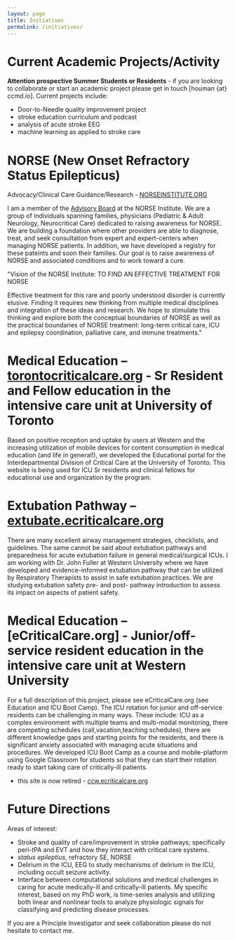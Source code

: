 ```yaml
---
layout: page
title: Initiatives
permalink: /initiatives/
---
```


# Current Academic Projects/Activity

**Attention prospective Summer Students or Residents** - if you are looking to collaborate or start an academic project please get in touch [houman {at} ccmd.io]. Current projects include:
* Door-to-Needle quality improvement project
* stroke education curriculum and podcast
* analysis of acute stroke EEG
* machine learning as applied to stroke care

# NORSE (New Onset Refractory Status Epilepticus)

Advocacy/Clinical Care Guidance/Research - [NORSEINSTITUTE.ORG](https://norseinstitute.org)

I am a member of the [Advisory Board](https://www.norseinstitute.org/medical-advisory-board/) at the NORSE Institute. We are a group of individuals spanning families, physicians (Pediatric & Adult Neurology, Neurocritical Care) dedicated to raising awareness for NORSE. We are building a foundation where other providers are able to diagnose, treat, and seek consultation from expert and expert-centers when managing NORSE patients. In addition, we have developed a registry for these pateints and soon their families. Our goal is to raise awareness of NORSE and associated conditions and to work toward a cure.

"Vision of the NORSE Institute: TO FIND AN EFFECTIVE TREATMENT FOR NORSE

Effective treatment for this rare and poorly understood disorder is currently elusive. Finding it requires new thinking from multiple medical disciplines and integration of these ideas and research. We hope to stimulate this thinking and explore both the conceptual boundaries of NORSE as well as the practical boundaries of NORSE treatment: long-term critical care, ICU and epilepsy coordination, palliative care, and immune treatments."

# Medical Education – [torontocriticalcare.org](http://www.torontocriticalcare.org/) - Sr Resident and Fellow education in the intensive care unit at University of Toronto

Based on positive reception and uptake by users at Western and the increasing utilization of mobile devices for content consumption in medical education (and life in general!), we developed the Educational portal for the Interdepartmental Division of Critical Care at the University of Toronto. This website is being used for ICU Sr residents and clinical fellows for educational use and organization by the program.

# Extubation Pathway – [extubate.ecriticalcare.org](http://extubate.ecriticalcare.org/)

There are many excellent airway management strategies, checklists, and guidelines. The same cannot be said about extubation pathways and preparedness for acute extubation failure in general medical/surgical ICUs. I am working with Dr. John Fuller at Western University where we have developed and evidence-informed extubation pathway that can be utilized by Respiratory Therapists to assist in safe extubation practices. We are studying extubation safety pre- and post- pathway introduction to assess its impact on aspects of patient safety.

# Medical Education – [eCriticalCare.org] - Junior/off-service resident education in the intensive care unit at Western University

For a full description of this project, please see eCriticalCare.org (see Education and ICU Boot Camp).
The ICU rotation for junior and off-service residents can be challenging in many ways. These include: ICU as a complex environment with multiple teams and multi-modal monitoring, there are competing schedules (call,vacation,teaching schedules), there are different knowledge gaps and starting points for the residents, and there is significant anxiety associated with managing acute situations and procedures.
We developed ICU Boot Camp as a course and mobile-platform using Google Classroom for students so that they can start their rotation ready to start taking care of critically-ill patients.
* this site is now retired - [ccw.ecriticalcare.org](http://ccw.ecriticalcare.org/)

# Future Directions

Areas of interest:

* Stroke and quality of care/improvement in stroke pathways; specifically peri-tPA and EVT and how they interact with critical care systems.
* *status epileptius*, refractory SE, NORSE
* Delirium in the ICU, EEG to study mechanisms of delirium in the ICU, including occult seizure activity.
* Interface between computational solutions and medical challenges in caring for acute medically-ill and critically-ill patients. My specific interest, based on my PhD work, is time-series analysis and utilizing both linear and nonlinear tools to analyze physiologic signals for classifying and predicting disease processes.

If you are a Principle Investigator and seek collaboration please do not hesitate to contact me.

[ecriticalcare]:https://ecriticalcare.org
[extubate]:https://extubate.ecriticalcare.org
[norse]:https://norseinstitute.org
